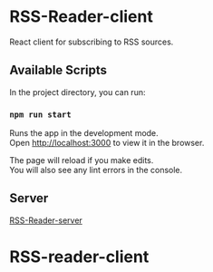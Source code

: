 # RSS-Reader-client

React client for subscribing to RSS sources.

## Available Scripts

In the project directory, you can run:

### `npm run start`

Runs the app in the development mode.\
Open [http://localhost:3000](http://localhost:3000) to view it in the browser.

The page will reload if you make edits.\
You will also see any lint errors in the console.

## Server
[RSS-Reader-server](https://github.com/jferran/RSS-reader-server)

# RSS-reader-client
